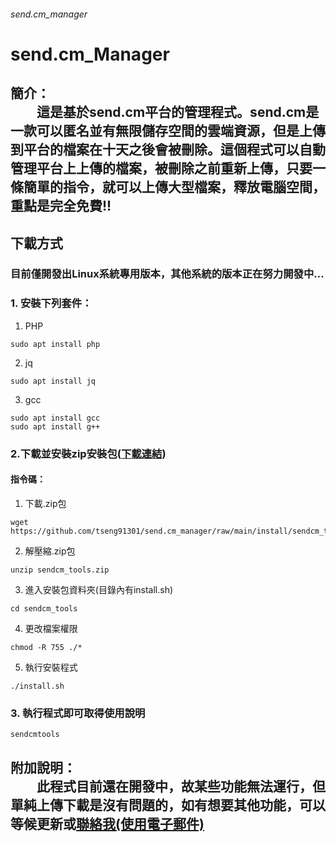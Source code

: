 ###### send.cm_manager

# send.cm_Manager
## 簡介：<br/>　　這是基於send.cm平台的管理程式。send.cm是一款可以匿名並有無限儲存空間的雲端資源，但是上傳到平台的檔案在十天之後會被刪除。這個程式可以自動管理平台上上傳的檔案，被刪除之前重新上傳，只要一條簡單的指令，就可以上傳大型檔案，釋放電腦空間，重點是完全免費!!

## 下載方式
### 目前僅開發出Linux系統專用版本，其他系統的版本正在努力開發中...
### 1. 安裝下列套件：
1. PHP
```shell 
sudo apt install php
```
2. jq
```shell 
sudo apt install jq
```
3. gcc
```shell 
sudo apt install gcc
sudo apt install g++
```
### 2.下載並安裝zip安裝包([下載連結](https://github.com/tseng91301/send.cm_manager/raw/main/install/sendcm_tools.zip))
#### 指令碼：
1. 下載.zip包
```shell=
wget https://github.com/tseng91301/send.cm_manager/raw/main/install/sendcm_tools.zip
```
2. 解壓縮.zip包
```shell=
unzip sendcm_tools.zip
```
3. 進入安裝包資料夾(目錄內有install.sh)
```shell=
cd sendcm_tools
```
4. 更改檔案權限
```shell=
chmod -R 755 ./*
```
5. 執行安裝程式
```shell=
./install.sh
```
### 3. 執行程式即可取得使用說明
```shell=
sendcmtools
```
## 附加說明：<br/>　　此程式目前還在開發中，故某些功能無法運行，但單純上傳下載是沒有問題的，如有想要其他功能，可以等候更新或[聯絡我(使用電子郵件)](mailto:tseng7418@gmail.com?subject=blacktechserver-contact)
